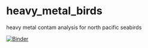 # heavy_metal_birds
heavy metal contam analysis for north pacific seabirds

[![Binder](https://mybinder.org/badge_logo.svg)](https://mybinder.org/v2/gh/tyegagne/heavy_metal_birds/master?urlpath=rstudio/master)
